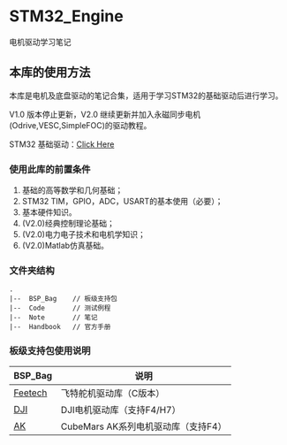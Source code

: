 # STM32_Engine
电机驱动学习笔记

## 本库的使用方法

本库是电机及底盘驱动的笔记合集，适用于学习STM32的基础驱动后进行学习。

V1.0 版本停止更新，V2.0 继续更新并加入永磁同步电机(Odrive,VESC,SimpleFOC)的驱动教程。

STM32 基础驱动：[Click Here](https://github.com/SSC202/STM32_Basic)

### 使用此库的前置条件


1. 基础的高等数学和几何基础；
2. STM32 TIM，GPIO，ADC，USART的基本使用（必要）；
3. 基本硬件知识。
4. (V2.0)经典控制理论基础；
5. (V2.0)电力电子技术和电机学知识；
6. (V2.0)Matlab仿真基础。

### 文件夹结构

```
.
|--  BSP_Bag    // 板级支持包
|--  Code       // 测试例程
|--  Note       // 笔记
|--  Handbook   // 官方手册
```



### 板级支持包使用说明

| BSP_Bag                                                      | 说明                                         |
| ------------------------------------------------------------ | -------------------------------------------- |
| [Feetech](https://github.com/SSC202/STM32_Engine/tree/main/BSP_Bag/FeeTech) | 飞特舵机驱动库（C版本）                      |
| [DJI](https://github.com/SSC202/STM32_Engine/tree/main/BSP_Bag/DJI) | DJI电机驱动库（支持F4/H7） |
| [AK](https://github.com/SSC202/STM32_Engine/tree/main/BSP_Bag/AK) | CubeMars AK系列电机驱动库（支持F4） |



